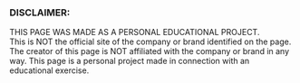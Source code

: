 ### DISCLAIMER: 
THIS PAGE WAS MADE AS A PERSONAL EDUCATIONAL PROJECT. \
This is NOT the official site of the company or brand identified on the page. The creator of this page is NOT affiliated with the company or brand in any way. This page is a personal project made in connection with an educational exercise.

